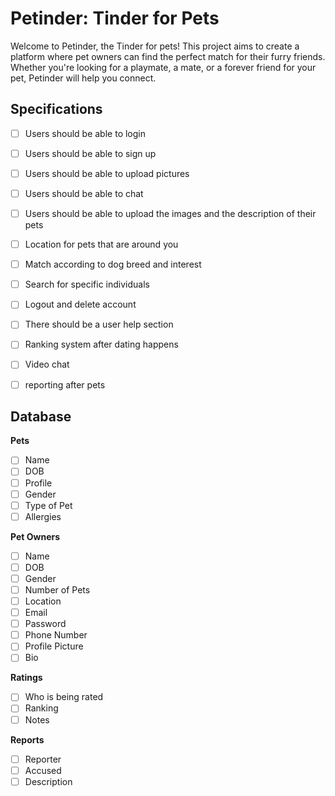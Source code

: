# Petinder: Tinder for Pets

Welcome to Petinder, the Tinder for pets! This project aims to create a platform where pet owners can find the perfect match for their furry friends. Whether you're looking for a playmate, a mate, or a forever friend for your pet, Petinder will help you connect.


## Specifications 
- [ ] Users should be able to login 
- [ ] Users should be able to sign up 
- [ ] Users should be able to upload pictures 
- [ ] Users should be able to chat 
- [ ] Users should be able to upload the images and the description of their pets
- [ ] Location for pets that are around you 
- [ ] Match according to dog breed and interest 
- [ ] Search for specific individuals 
- [ ] Logout and delete account 
- [ ] There should be a user help section 
- [ ] Ranking system after dating happens
- [ ] Video chat 
- [ ] reporting after pets 


## Database
**Pets**
- [ ] Name
- [ ] DOB
- [ ] Profile
- [ ] Gender
- [ ] Type of Pet
- [ ] Allergies

**Pet Owners**
- [ ] Name
- [ ] DOB
- [ ] Gender
- [ ] Number of Pets
- [ ] Location
- [ ] Email
- [ ] Password
- [ ] Phone Number
- [ ] Profile Picture
- [ ] Bio

**Ratings**
- [ ] Who is being rated
- [ ] Ranking
- [ ] Notes

**Reports**
- [ ] Reporter
- [ ] Accused
- [ ] Description
